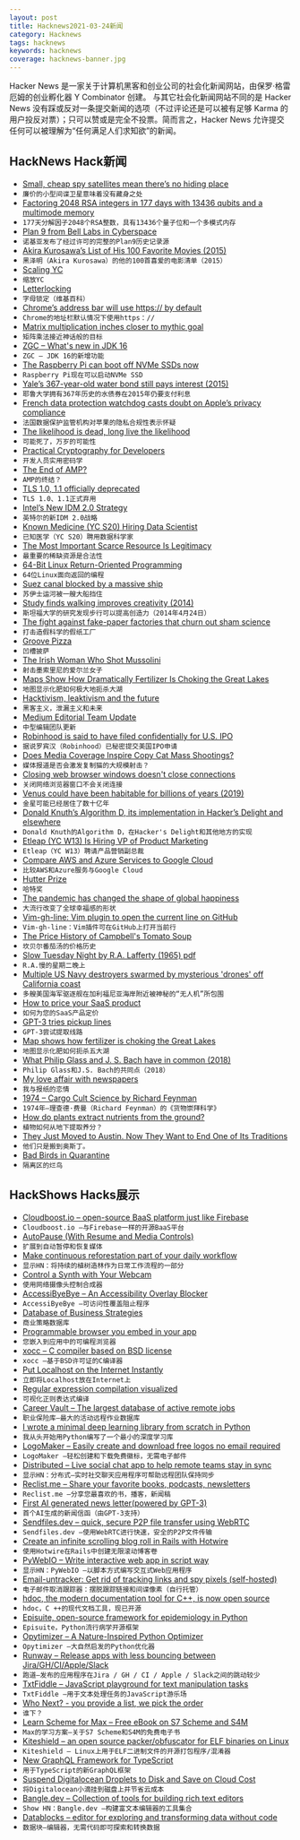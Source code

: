 ```yaml
---
layout: post
title: Hacknews2021-03-24新闻
category: Hacknews
tags: hacknews
keywords: hacknews
coverage: hacknews-banner.jpg
---
```


Hacker News 是一家关于计算机黑客和创业公司的社会化新闻网站，由保罗·格雷厄姆的创业孵化器 Y Combinator 创建。
与其它社会化新闻网站不同的是 Hacker News 没有踩或反对一条提交新闻的选项（不过评论还是可以被有足够 Karma 的用户投反对票）；只可以赞或是完全不投票。简而言之，Hacker News 允许提交任何可以被理解为“任何满足人们求知欲”的新闻。

## HackNews Hack新闻


- [Small, cheap spy satellites mean there’s no hiding place](https://www.economist.com/science-and-technology/2021/03/18/small-cheap-spy-satellites-mean-theres-no-hiding-place)
- `廉价的小型间谍卫星意味着没有藏身之处`
- [Factoring 2048 RSA integers in 177 days with 13436 qubits and a multimode memory](https://arxiv.org/abs/2103.06159)
- `177天分解因子2048个RSA整数，具有13436个量子位和一个多模式内存`
- [Plan 9 from Bell Labs in Cyberspace](https://www.bell-labs.com/institute/blog/plan-9-bell-labs-cyberspace/)
- `诺基亚发布了经过许可的完整的Plan9历史记录源`
- [Akira Kurosawa’s List of His 100 Favorite Movies (2015)](https://www.openculture.com/2015/01/akira-kurosawas-list-of-his-100-favorite-movies.html)
- `黑泽明（Akira Kurosawa）的他的100首喜爱的电影清单（2015）`
- [Scaling YC](https://blog.ycombinator.com/scaling-yc/)
- `缩放YC`
- [Letterlocking](https://en.wikipedia.org/wiki/Letterlocking)
- `字母锁定（维基百科）`
- [Chrome’s address bar will use https:// by default](https://blog.chromium.org/2021/03/a-safer-default-for-navigation-https.html)
- `Chrome的地址栏默认情况下使用https：//`
- [Matrix multiplication inches closer to mythic goal](http://quantamagazine.org/mathematicians-inch-closer-to-matrix-multiplication-goal-20210323/)
- `矩阵乘法接近神话般的目标`
- [ZGC – What's new in JDK 16](https://malloc.se/blog/zgc-jdk16)
- `ZGC – JDK 16的新增功能`
- [The Raspberry Pi can boot off NVMe SSDs now](https://www.jeffgeerling.com/blog/2021/raspberry-pi-can-boot-nvme-ssds-now)
- `Raspberry Pi现在可以启动NVMe SSD`
- [Yale’s 367-year-old water bond still pays interest (2015)](https://news.yale.edu/2015/09/22/living-artifact-dutch-golden-age-yale-s-367-year-old-water-bond-still-pays-interest)
- `耶鲁大学拥有367年历史的水债券在2015年仍要支付利息`
- [French data protection watchdog casts doubt on Apple’s privacy compliance](https://www.politico.eu/article/apple-france-french-data-protection-privacy-compliance-watchdog-cnil-doubt/)
- `法国数据保护监管机构对苹果的隐私合规性表示怀疑`
- [The likelihood is dead, long live the likelihood](https://ep-news.web.cern.ch/likelihood-dead-long-live-likelihood)
- `可能死了，万岁的可能性`
- [Practical Cryptography for Developers](https://cryptobook.nakov.com/)
- `开发人员实用密码学`
- [The End of AMP?](https://www.lafoo.com/the-end-of-amp/)
- `AMP的终结？`
- [TLS 1.0, 1.1 officially deprecated](https://datatracker.ietf.org/doc/rfc8996/)
- `TLS 1.0、1.1正式弃用`
- [Intel’s New IDM 2.0 Strategy](https://www.anandtech.com/show/16573/intels-new-strategy-20b-for-two-fabs-meteor-lake-7nm-tiles-new-foundry-services-ibm-collaboration-return-of-idf)
- `英特尔的新IDM 2.0战略`
- [Known Medicine (YC S20) Hiring Data Scientist](https://www.workatastartup.com/jobs/42862)
- `已知医学（YC S20）聘用数据科学家`
- [The Most Important Scarce Resource Is Legitimacy](https://vitalik.ca/general/2021/03/23/legitimacy.html)
- `最重要的稀缺资源是合法性`
- [64-Bit Linux Return-Oriented Programming](https://crypto.stanford.edu/~blynn/rop/)
- `64位Linux面向返回的编程`
- [Suez canal blocked by a massive ship](https://twitter.com/jsrailton/status/1374438210315513864)
- `苏伊士运河被一艘大船挡住`
- [Study finds walking improves creativity (2014)](https://news.stanford.edu/2014/04/24/walking-vs-sitting-042414/)
- `斯坦福大学的研究发现步行可以提高创造力（2014年4月24日）`
- [The fight against fake-paper factories that churn out sham science](https://www.nature.com/articles/d41586-021-00733-5)
- `打击造假科学的假纸工厂`
- [Groove Pizza](https://apps.musedlab.org/groovepizza/)
- `凹槽披萨`
- [The Irish Woman Who Shot Mussolini](https://www.smithsonianmag.com/smart-news/1926-irish-woman-shot-benito-mussolini-and-almost-altered-history-forever-180977286/)
- `射击墨索里尼的爱尔兰女子`
- [Maps Show How Dramatically Fertilizer Is Choking the Great Lakes](https://returntonow.net/2020/12/11/maps-show-how-dramatically-fertilizer-is-choking-the-great-lakes/)
- `地图显示化肥如何极大地扼杀大湖`
- [Hacktivism, leaktivism and the future](https://ddosecrets.substack.com/p/hacktivism-leaktivism-and-the-future)
- `黑客主义，泄漏主义和未来`
- [Medium Editorial Team Update](https://ev.medium.com/medium-editorial-team-update-8679bcb9fe81)
- `中型编辑团队更新`
- [Robinhood is said to have filed confidentially for U.S. IPO](https://www.bnnbloomberg.ca/robinhood-is-said-to-have-filed-confidentially-for-u-s-ipo-1.1581283)
- `据说罗宾汉（Robinhood）已秘密提交美国IPO申请`
- [Does Media Coverage Inspire Copy Cat Mass Shootings?](https://www.center4research.org/copy-cats-kill/)
- `媒体报道是否会激发复制猫的大规模射击？`
- [Closing web browser windows doesn't close connections](https://lapcatsoftware.com/articles/closing.html)
- `关闭网络浏览器窗口不会关闭连接`
- [Venus could have been habitable for billions of years (2019)](https://www.smithsonianmag.com/smart-news/venus-could-have-been-habitable-billions-years-180973203/)
- `金星可能已经居住了数十亿年`
- [Donald Knuth’s Algorithm D, its implementation in Hacker’s Delight and elsewhere](https://skanthak.homepage.t-online.de/division.html)
- `Donald Knuth的Algorithm D，在Hacker's Delight和其他地方的实现`
- [Etleap (YC W13) Is Hiring VP of Product Marketing](item?id=26562296)
- `Etleap（YC W13）聘请产品营销副总裁`
- [Compare AWS and Azure Services to Google Cloud](https://cloud.google.com/free/docs/aws-azure-gcp-service-comparison)
- `比较AWS和Azure服务与Google Cloud`
- [Hutter Prize](https://en.wikipedia.org/wiki/Hutter_Prize)
- `哈特奖`
- [The pandemic has changed the shape of global happiness](https://www.economist.com/international/2021/03/20/the-pandemic-has-changed-the-shape-of-global-happiness)
- `大流行改变了全球幸福感的形状`
- [Vim-gh-line: Vim plugin to open the current line on GitHub](https://github.com/ruanyl/vim-gh-line)
- `Vim-gh-line：Vim插件可在GitHub上打开当前行`
- [The Price History of Campbell's Tomato Soup](https://politicalcalculations.blogspot.com/2020/01/the-price-history-of-campbells-tomato.html)
- `坎贝尔番茄汤的价格历史`
- [Slow Tuesday Night by R.A. Lafferty (1965) pdf](https://www.fcusd.org/cms/lib03/CA01001934/Centricity/Domain/3762/SLOW-TUESDAY-NIGHT.pdf)
- `R.A.慢的星期二晚上`
- [Multiple US Navy destroyers swarmed by mysterious 'drones' off California coast](https://www.thedrive.com/the-war-zone/39913/multiple-destroyers-were-swarmed-by-mysterious-drones-off-california-over-numerous-nights?xid=twittershare)
- `多艘美国海军驱逐舰在加利福尼亚海岸附近被神秘的“无人机”所包围`
- [How to price your SaaS product](https://www.lennysnewsletter.com/p/saas-pricing-strategy)
- `如何为您的SaaS产品定价`
- [GPT-3 tries pickup lines](https://aiweirdness.com/post/646367635078103040/gpt-3-tries-pickup-lines)
- `GPT-3尝试提取线路`
- [Map shows how fertilizer is choking the Great Lakes](https://www.nationalgeographic.com/magazine/graphics/too-much-fertilizer-is-harming-the-great-lakes)
- `地图显示化肥如何扼杀五大湖`
- [What Philip Glass and J. S. Bach have in common (2018)](https://www.wfmt.com/2018/06/04/what-do-philip-glass-and-j-s-bach-have-in-common-more-than-you-might-think-according-to-pianist-simone-dinnerstein/)
- `Philip Glass和J.S. Bach的共同点（2018）`
- [My love affair with newspapers](https://www.bjr.org.uk/archive+my_love_affair_with_newspapers)
- `我与报纸的恋情`
- [1974 – Cargo Cult Science by Richard Feynman](https://calteches.library.caltech.edu/51/2/CargoCult.htm)
- `1974年–理查德·费曼（Richard Feynman）的《货物崇拜科学》`
- [How do plants extract nutrients from the ground?](https://www.permaculture.co.uk/articles/how-plants-extract-nutrients)
- `植物如何从地下提取养分？`
- [They Just Moved to Austin. Now They Want to End One of Its Traditions](https://www.texasmonthly.com/news-politics/austin-car-clubs-gentrification/)
- `他们只是搬到奥斯丁。`
- [Bad Birds in Quarantine](https://www.guernicamag.com/bad-birds-in-quarantine/)
- `隔离区的烂鸟`


## HackShows Hacks展示

- [ Cloudboost.io – open-source BaaS platform just like Firebase](https://cloudboost.io)
- `Cloudboost.io –与Firebase一样的开源BaaS平台`
- [ AutoPause (With Resume and Media Controls)](https://addons.mozilla.org/en-US/firefox/addon/autopause/)
- `扩展到自动暂停和恢复媒体`
- [ Make continuous reforestation part of your daily workflow](https://github.com/protontypes/continuous-reforestation)
- `显示HN：将持续的植树造林作为日常工作流程的一部分`
- [ Control a Synth with Your Webcam](https://synth.simonoswald.xyz)
- `使用网络摄像头控制合成器`
- [ AccessiByeBye – An Accessibility Overlay Blocker](https://www.accessibyebye.org/)
- `AccessiByeBye –可访问性覆盖阻止程序`
- [ Database of Business Strategies](https://growthhunt.co/strategies)
- `商业策略数据库`
- [ Programmable browser you embed in your app](https://isolation.site/)
- `您嵌入到应用中的可编程浏览器`
- [ xocc – C compiler based on BSD license](item?id=26529399)
- `xocc –基于BSD许可证的C编译器`
- [ Put Localhost on the Internet Instantly](https://localhost.run/)
- `立即将Localhost放在Internet上`
- [ Regular expression compilation visualized](https://compiler.org/reason-re-nfa/src/index.html)
- `可视化正则表达式编译`
- [ Career Vault – The largest database of active remote jobs](https://www.careervault.io/)
- `职业保险库–最大的活动远程作业数据库`
- [ I wrote a minimal deep learning library from scratch in Python](https://github.com/sradc/SmallPebble)
- `我从头开始用Python编写了一个最小的深度学习库`
- [ LogoMaker – Easily create and download free logos no email required](https://themeisle.com/logo-maker/)
- `LogoMaker –轻松创建和下载免费徽标，无需电子邮件`
- [ Distributed – Live social chat app to help remote teams stay in sync](https://joindistributed.com)
- `显示HN：分布式–实时社交聊天应用程序可帮助远程团队保持同步`
- [ Reclist.me – Share your favorite books, podcasts, newsletters](http://reclist.me)
- `Reclist.me –分享您最喜欢的书，播客，新闻稿`
- [ First AI generated news letter(powered by GPT-3)](https://aifeed.substack.com/)
- `首个AI生成的新闻信函（由GPT-3支持）`
- [ Sendfiles.dev – quick, secure P2P file transfer using WebRTC](https://sendfiles.dev/)
- `Sendfiles.dev –使用WebRTC进行快速，安全的P2P文件传输`
- [ Create an infinite scrolling blog roll in Rails with Hotwire](https://stevepolito.design/blog/rails-infinite-scrolling-blog-roll/)
- `使用Hotwire在Rails中创建无限滚动博客卷`
- [ PyWebIO – Write interactive web app in script way](https://github.com/wang0618/PyWebIO)
- `显示HN：PyWebIO –以脚本方式编写交互式Web应用程序`
- [ Email-untracker: Get rid of tracking links and spy pixels (self-hosted)](https://bengtan.com/blog/email-untracker/)
- `电子邮件取消跟踪器：摆脱跟踪链接和间谍像素（自行托管）`
- [ hdoc, the modern documentation tool for C++, is now open source](https://hdoc.io/blog/open-sourcing-hdoc/)
- `hdoc，C ++的现代文档工具，现已开源`
- [ Episuite, open-source framework for epidemiology in Python](https://perone.github.io/episuite)
- `Episuite，Python流行病学开源框架`
- [ Opytimizer – A Nature-Inspired Python Optimizer](item?id=26541376)
- `Opytimizer –大自然启发的Python优化器`
- [ Runway – Release apps with less bouncing between Jira/GH/CI/Apple/Slack](https://www.runway.team/demo)
- `跑道–发布的应用程序在Jira / GH / CI / Apple / Slack之间的跳动较少`
- [ TxtFiddle – JavaScript playground for text manipulation tasks](https://txtfiddle.com/)
- `TxtFiddle –用于文本处理任务的JavaScript游乐场`
- [ Who Next? - you provide a list, we pick the order](https://whonext.monoid.us)
- `谁下？ `
- [ Learn Scheme for Max – Free eBook on S7 Scheme and S4M](https://iainctduncan.github.io/learn-scheme-for-max/)
- `Max的学习方案–关于S7 Scheme和S4M的免费电子书`
- [ Kiteshield – an open source packer/obfuscator for ELF binaries on Linux](https://github.com/GunshipPenguin/kiteshield)
- `Kiteshield – Linux上用于ELF二进制文件的开源打包程序/混淆器`
- [ New GraphQL Framework for TypeScript](https://github.com/whats-good/uniform-graphql/blob/master/README.md)
- `用于TypeScript的新GraphQL框架`
- [ Suspend Digitalocean Droplets to Disk and Save on Cloud Cost](https://blog.brakecode.com/discs-drive-image-suspend-cloud-service/)
- `将Digitalocean小滴挂到磁盘上并节省云成本`
- [ Bangle.dev – Collection of tools for building rich text editors](https://github.com/bangle-io/bangle.dev)
- `Show HN：Bangle.dev –构建富文本编辑器的工具集合`
- [ Datablocks – editor for exploring and transforming data without code](https://datablocks.pro/)
- `数据块–编辑器，无需代码即可探索和转换数据`

